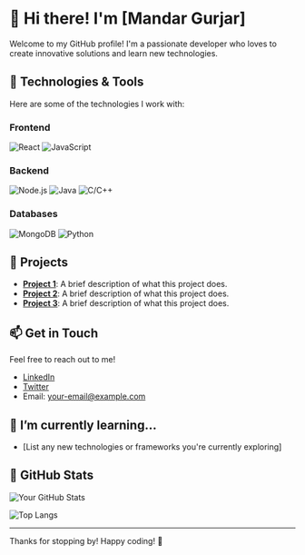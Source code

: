 # 👋 Hi there! I'm [Mandar Gurjar]

Welcome to my GitHub profile! I'm a passionate developer who loves to create innovative solutions and learn new technologies.

## 🚀 Technologies & Tools

Here are some of the technologies I work with:

### Frontend

![React](https://img.shields.io/badge/React-61DAFB?style=flat&logo=react&logoColor=black)
![JavaScript](https://img.shields.io/badge/JavaScript-F7DF1E?style=flat&logo=javascript&logoColor=black)

### Backend

![Node.js](https://img.shields.io/badge/Node.js-339933?style=flat&logo=nodedotjs&logoColor=white)
![Java](https://img.shields.io/badge/Java-007396?style=flat&logo=java&logoColor=white)
![C/C++](https://img.shields.io/badge/C%2FC%2B%2B-00599C?style=flat&logo=c%2B%2B&logoColor=white)

### Databases

![MongoDB](https://img.shields.io/badge/MongoDB-47A248?style=flat&logo=mongodb&logoColor=white)
![Python](https://img.shields.io/badge/Python-3776AB?style=flat&logo=python&logoColor=white)

## 🌟 Projects

- **[Project 1](link-to-your-project)**: A brief description of what this project does.
- **[Project 2](link-to-your-project)**: A brief description of what this project does.
- **[Project 3](link-to-your-project)**: A brief description of what this project does.

## 📫 Get in Touch

Feel free to reach out to me!

- [LinkedIn](your-linkedin-profile)
- [Twitter](your-twitter-profile)
- Email: your-email@example.com

## 🌱 I’m currently learning...

- [List any new technologies or frameworks you're currently exploring]

## 🔧 GitHub Stats

![Your GitHub Stats](https://github-readme-stats.vercel.app/api?username=Hackur45show_icons=true&theme=radical)

![Top Langs](https://github-readme-stats.vercel.app/api/top-langs/?username=Hackur45&layout=compact&theme=radical)

---

Thanks for stopping by! Happy coding! 🎉
